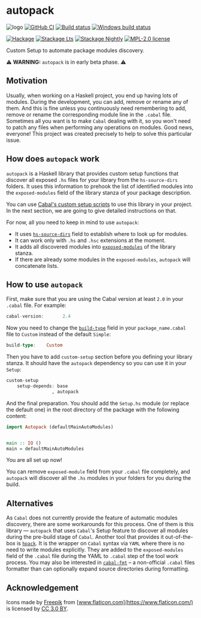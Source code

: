 # autopack

![logo](https://user-images.githubusercontent.com/4276606/77097260-6bdab780-6a08-11ea-8b86-f8e52f3dbbbc.png)
[![GitHub CI](https://github.com/kowainik/autopack/workflows/CI/badge.svg)](https://github.com/kowainik/autopack/actions)
[![Build status](https://img.shields.io/travis/kowainik/autopack.svg?logo=travis)](https://travis-ci.org/kowainik/autopack)
[![Windows build status](https://ci.appveyor.com/api/projects/status/github/kowainik/autopack?branch=master&svg=true)](https://ci.appveyor.com/project/kowainik/autopack)

[![Hackage](https://img.shields.io/hackage/v/autopack.svg?logo=haskell)](https://hackage.haskell.org/package/autopack)
[![Stackage Lts](http://stackage.org/package/autopack/badge/lts)](http://stackage.org/lts/package/autopack)
[![Stackage Nightly](http://stackage.org/package/autopack/badge/nightly)](http://stackage.org/nightly/package/autopack)
[![MPL-2.0 license](https://img.shields.io/badge/license-MPL--2.0-blue.svg)](LICENSE)

Custom Setup to automate package modules discovery.

⚠️ __WARNING:__ `autopack` is in early beta phase. ⚠️

## Motivation

Usually, when working on a Haskell project, you end up having lots of modules.
During the development, you can add, remove or rename any of them. And this is
fine unless you continuously need remembering to add, remove or rename the
corresponding module line in the `.cabal` file. Sometimes all you want is to
make `Cabal` dealing with it, so you won't need to patch any files when
performing any operations on modules. Good news, everyone! This project was
created precisely to help to solve this particular issue.

## How does `autopack` work

`autopack` is a Haskell library that provides custom setup functions that
discover all exposed `.hs` files for your library from the `hs-source-dirs`
folders. It uses this information to prehook the list of identified modules into
the `exposed-modules` field of the library stanza of your package description.

You can use
[Cabal's custom setup scripts](https://www.haskell.org/cabal/users-guide/developing-packages.html#custom-setup-scripts)
to use this library in your project. In the next section, we are going to give
detailed instructions on that.


For now, all you need to keep in mind to use `autopack`:

 * It uses
   [`hs-source-dirs`](https://www.haskell.org/cabal/users-guide/developing-packages.html#pkg-field-hs-source-dirs)
   field to establish where to look up for modules.
 * It can work only with `.hs` and `.hsc` extensions at the moment.
 * It adds all discovered modules into
   [`exposed-modules`](https://www.haskell.org/cabal/users-guide/developing-packages.html#pkg-field-library-exposed-modules)
   of the library stanza.
 * If there are already some modules in the `exposed-modules`, `autopack` will
   concatenate lists.

## How to use `autopack`

First, make sure that you are using the Cabal version at least `2.0` in your
`.cabal` file. For example:

```haskell
cabal-version:       2.4
```

Now you need to change the
[`build-type`](https://www.haskell.org/cabal/users-guide/developing-packages.html#pkg-field-build-type)
field in your `package_name.cabal` file to `Custom` instead of the default
`Simple`:

```haskell
build-type:    Custom
```

Then you have to add `custom-setup` section before you defining your library
stanza. It should have the `autopack` dependency so you can use it in your
`Setup`:

```haskell
custom-setup
    setup-depends: base
                 , autopack
```

And the final preparation. You should add the `Setup.hs` module (or replace the
default one) in the root directory of the package with the following content:

```haskell
import Autopack (defaultMainAutoModules)


main :: IO ()
main = defaultMainAutoModules
```

You are all set up now!

You can remove `exposed-module` field from your `.cabal`
file completely, and `autopack` will discover all the `.hs` modules in your
folders for you during the build.

## Alternatives

As `Cabal` does not currently provide the feature of automatic modules
discovery, there are some workarounds for this process. One of them is this
library — `autopack` that uses `Cabal`'s Setup feature to discover all modules
during the pre-build stage of `Cabal`. Another tool that provides it
out-of-the-box is [`hpack`](https://github.com/sol/hpack). It is the wrapper on
`Cabal` syntax via `YAML` where there is no need to write modules explicitly.
They are added to the `exposed-modules` field of the `.cabal` file during the
YAML to `.cabal` step of the tool work process. You may also be interested in
[`cabal-fmt`](https://hackage.haskell.org/package/cabal-fmt) – a non-official
`.cabal` files formatter than can optionally expand source directories during
formatting.

## Acknowledgement

Icons made by [Freepik](http://www.freepik.com) from [www.flaticon.com](https://www.flaticon.com/) is licensed by [CC 3.0 BY](http://creativecommons.org/licenses/by/3.0/).
